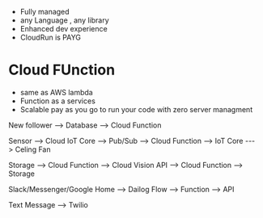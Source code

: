 - Fully managed
- any Language , any library
- Enhanced dev experience
- CloudRun is PAYG


# Cloud FUnction 
- same as AWS lambda
- Function as a services
- Scalable pay as you go to run your code with zero server managment


New follower --> Database --> Cloud Function 

Sensor --> Cloud IoT Core --> Pub/Sub --> Cloud Function --> IoT Core ---> Celing Fan 

Storage --> Cloud Function --> Cloud Vision API --> Cloud Function --> Storage

Slack/Messenger/Google Home --> Dailog Flow --> Function --> API 

Text Message --> Twilio